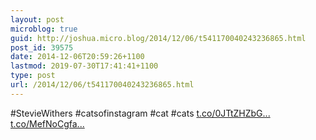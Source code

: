 ```yaml
---
layout: post
microblog: true
guid: http://joshua.micro.blog/2014/12/06/t541170040243236865.html
post_id: 39575
date: 2014-12-06T20:59:26+1100
lastmod: 2019-07-30T17:41:41+1100
type: post
url: /2014/12/06/t541170040243236865.html
---
```

#StevieWithers #catsofinstagram #cat #cats [t.co/0JTtZHZbG...](http://t.co/0JTtZHZbGE) [t.co/MefNoCgfa...](http://t.co/MefNoCgfak)
